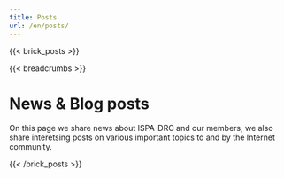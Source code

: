 ```yaml
---
title: Posts
url: /en/posts/
---
```

{{< brick_posts >}}

{{< breadcrumbs >}}

# News & Blog posts

On this page we share news about ISPA-DRC and our members, we also share interetsing posts on various important topics to and by the Internet community.

{{< /brick_posts >}}